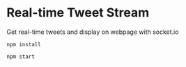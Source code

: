 # Real-time Tweet Stream
Get real-time tweets and display on webpage with socket.io


```
npm install

npm start
```


